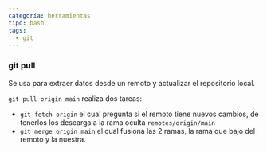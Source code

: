 ```yaml
---
categoría: herramientas
tipo: bash
tags:
  - git
---
```


### git pull 

Se usa para extraer datos desde un remoto y actualizar el repositorio local. 

`git pull origin main` realiza dos tareas:

* `git fetch origin` el cual pregunta si el remoto tiene nuevos cambios, de tenerlos los descarga a la rama oculta `remotes/origin/main`
* `git merge origin main` el cual fusiona las 2 ramas, la rama que bajo del remoto y la nuestra.
